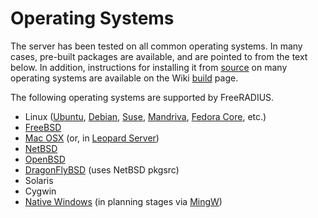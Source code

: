 Operating Systems
=================

The server has been tested on all common operating systems. In many
cases, pre-built packages are available, and are pointed to from the
text below. In addition, instructions for installing it from
[source](http://freeradius.org/download.html) on many operating systems are available on the
Wiki [build](http://wiki.freeradius.org/Build) page.

The following operating systems are supported by FreeRADIUS.

-   Linux ([Ubuntu](http://packages.ubuntu.com/hardy/source/freeradius),
    [Debian](http://packages.debian.org/freeradius),
    [Suse](http://download.opensuse.org/repositories/network:/aaa/),
    [Mandriva](http://download.opensuse.org/repositories/network:/aaa/),
    [Fedora
    Core](http://download.opensuse.org/repositories/network:/aaa/), etc.)
-   [FreeBSD](http://portsmon.freebsd.org/portoverview.py?category=net&portname=freeradius)
-   [Mac OSX](http://freeradius.darwinports.com/) (or, in [Leopard
    Server](http://www.apple.com/opensource/))
-   [NetBSD](http://pkgsrc.se/net/freeradius)
-   [OpenBSD](http://ports.openbsd.nu/net/freeradius)
-   [DragonFlyBSD](http://pkgsrc.se/net/freeradius) (uses NetBSD pkgsrc)
-   Solaris
-   Cygwin
-   [Native Windows](/business/roadmap.html#windows) (in planning stages
    via [MingW](http://www.mingw.org))
